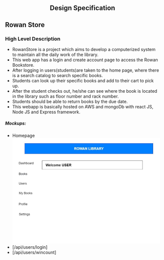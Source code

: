 <h2 id=<span style="text-align:center;">Design Specification</span></h2>

## Rowan Store
### High Level Description

* RowanStore is a project which aims to develop a computerized system to maintain all the daily work of the library.
* This web app has a login and create account page to access the Rowan Bookstore.
* After logging in users(students)are taken to the home page, where there is a search catalog to search specific books.
* Students can look up their specific books and add to their cart to pick up.
* After the student checks out, he/she can see where the book is located in the library such as floor number and rack number.
* Students should be able to return books by the due date.
* This webapp is basically hosted on AWS and mongoDb with react JS, Node JS and Express framework.

##### Mockups:
* Homepage
![Homepage](pics/Dashboard.jpg)
* [/api/users/login]
* [/api/users/wincount]
